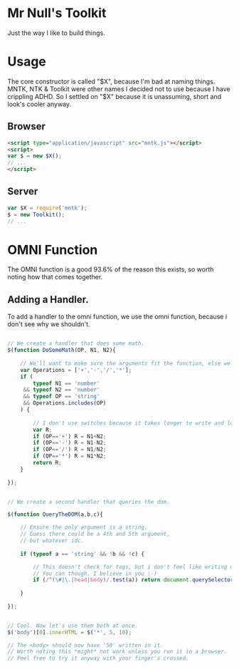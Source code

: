 # Mr Null's Toolkit
Just the way I like to build things.


# Usage
The core constructor is called "$X", because I'm bad at naming things.
MNTK, NTK & Toolkit were other names I decided not to use because I have crippling ADHD.
So I settled on "$X" because it is unassuming, short and look's cooler anyway.


## Browser
```html
<script type="application/javascript" src="mntk.js"></script>
<script>
var $ = new $X(); 
// ...
</script> 
```


## Server
```javascript
var $X = require('mntk');
$ = new Toolkit();
// ...
```


# OMNI Function
The OMNI function is a good 93.6% of the reason this exists, so worth noting how that comes together.

## Adding a Handler.
To add a handler to the omni function, we use the omni function, because i don't see why we shouldn't.



```javascript

// We create a handler that does some math.
$(function DoSomeMath(OP, N1, N2){
    
    // We'll want to make sure the arguments fit the function, else we ignore this.
    var Operations = ['+','-','/','*'];
    if (
        typeof N1 == 'number' 
     && typeof N2 == 'number'
     && typeof OP == 'string'
     && Operations.includes(OP)
    ) {
        
        // I don't use switches because it takes longer to write and looks like garbage.
        var R;
        if (OP=='+') R = N1+N2;
        if (OP=='-') R = N1-N2;
        if (OP=='/') R = N1/N2;
        if (OP=='*') R = N1*N2; 
        return R;
    }
    
});


// We create a second handler that queries the dom. 

$(function QueryTheDOM(a,b,c){

    // Ensure the only argument is a string.
    // Guess there could be a 4th and 5th argument,
    // but whatever idc.
    
    if (typeof a == 'string' && !b && !c) {

        // This doesn't check for tags, but i don't feel like writing code for that right now.
        // You can though. I believe in you :-)
        if (/^(\#|\.|head|body)/.test(a)) return document.querySelectorAll(a);
        
    }
  
});


// Cool. Now let's use them both at once.
$('body')[0].innerHTML = $('*', 5, 10);

// The <body> should now have '50' written in it. 
// Worth noting this *might* not work unless you run it in a browser.
// Feel free to try it anyway with your finger's crossed.
```

